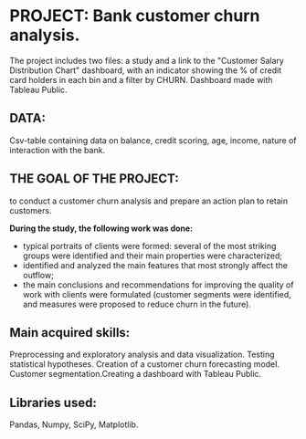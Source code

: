 # PROJECT: Bank customer churn analysis.
The project includes two files: a study and a link to the "Customer Salary Distribution Chart" dashboard, with an indicator showing the % of credit card holders in each bin and a filter by CHURN. Dashboard made with Tableau Public.

## DATA:
Csv-table containing data on balance, credit scoring, age, income, nature of interaction with the bank.

## THE GOAL OF THE PROJECT:
to conduct a customer churn analysis and prepare an action plan to retain customers.

**During the study, the following work was done:**
- typical portraits of clients were formed: several of the most striking groups were identified and their main properties were characterized;
- identified and analyzed the main features that most strongly affect the outflow;
- the main conclusions and recommendations for improving the quality of work with clients were formulated (customer segments were identified, and measures were proposed to reduce churn in the future).


## Main acquired skills:
Preprocessing and exploratory analysis and data visualization. Testing statistical hypotheses. Creation of a customer churn forecasting model. Customer segmentation.Creating a dashboard with Tableau Public.

## Libraries used:
Pandas, Numpy, SciPy, Matplotlib.